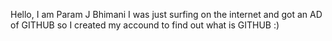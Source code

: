 Hello, I am Param J Bhimani
I was just surfing on the internet and got an AD of GITHUB so I created my accound to find out what is GITHUB :)
<!---
ParamJBhimani/ParamJBhimani is a ✨ special ✨ repository because its `README.md` (this file) appears on your GitHub profile.
You can click the Preview link to take a look at your changes.
--->

